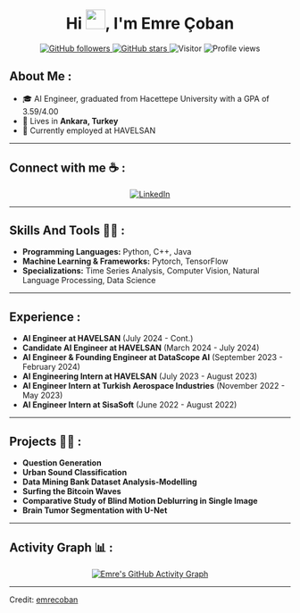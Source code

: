 <h1 align="center">Hi <img src="https://media.giphy.com/media/hvRJCLFzcasrR4ia7z/giphy.gif" width="35">, I'm Emre Çoban</h1>

<p align="center">
  <a href="https://github.com/emrecobann">
    <img src="https://img.shields.io/github/followers/emrecobann?style=social" alt="GitHub followers">
  </a>
  <a href="https://github.com/emrecobann">
    <img src="https://img.shields.io/github/stars/emrecobann?style=social" alt="GitHub stars">
  </a>
  <img src="https://visitor-badge.laobi.icu/badge?page_id=emrecobann.repoName" alt="Visitor">
  <img src="https://komarev.com/ghpvc/?username=emrecobann" alt="Profile views">
</p>

## About Me :

- 🎓 AI Engineer, graduated from Hacettepe University with a GPA of 3.59/4.00
- 🏡 Lives in **Ankara, Turkey**
- 💼 Currently employed at HAVELSAN

---

## Connect with me ☕ :

<p align="center">
  <a href="https://www.linkedin.com/in/emre-çoban-73b3851ba">
    <img src="https://img.icons8.com/fluency/48/000000/linkedin.png" alt="LinkedIn">
  </a>
</p>

---

## Skills And Tools 🧑‍💻 :

- **Programming Languages:** Python, C++, Java
- **Machine Learning & Frameworks:** Pytorch, TensorFlow
- **Specializations:** Time Series Analysis, Computer Vision, Natural Language Processing, Data Science

---

## Experience :

- **AI Engineer at HAVELSAN** (July 2024 - Cont.)
- **Candidate AI Engineer at HAVELSAN** (March 2024 - July 2024)
- **AI Engineer & Founding Engineer at DataScope AI** (September 2023 - February 2024)
- **AI Engineering Intern at HAVELSAN** (July 2023 - August 2023)
- **AI Engineer Intern at Turkish Aerospace Industries** (November 2022 - May 2023)
- **AI Engineer Intern at SisaSoft** (June 2022 - August 2022)

---

## Projects 🧑‍💻 :

- **Question Generation**
- **Urban Sound Classification**
- **Data Mining Bank Dataset Analysis-Modelling**
- **Surfing the Bitcoin Waves**
- **Comparative Study of Blind Motion Deblurring in Single Image**
- **Brain Tumor Segmentation with U-Net**

---

## Activity Graph 📊 :

<p align="center">
  <a href="https://github-readme-activity-graph.vercel.app/graph?username=emrecobann&theme=react-dark">
    <img src="https://github-readme-activity-graph.vercel.app/graph?username=emrecobann&theme=react-dark" alt="Emre's GitHub Activity Graph">
  </a>
</p>

---

Credit: [emrecoban](https://github.com/emrecobann)

